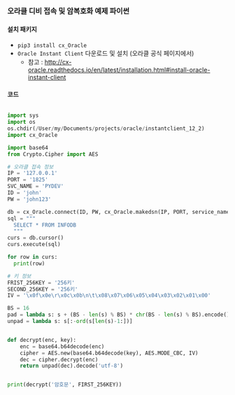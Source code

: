 ### 오라클 디비 접속 및 암복호화 예제 파이썬

#### 설치 패키지
- `pip3 install cx_Oracle`
- `Oracle Instant Client` 다운로드 및 설치 (오라클 공식 페이지에서)
  - 참고  : http://cx-oracle.readthedocs.io/en/latest/installation.html#install-oracle-instant-client

#### 코드

```python

import sys
import os
os.chdir(/User/my/Documents/projects/oracle/instantclient_12_2)
import cx_Oracle

import base64
from Crypto.Cipher import AES

# 오라클 접속 정보
IP = '127.0.0.1'
PORT = '1825'
SVC_NAME = 'PYDEV'
ID = 'john'
PW = 'john123'

db = cx_Oracle.connect(ID, PW, cx_Oracle.makedsn(IP, PORT, service_name = SVC_NAME))
sql = """
  SELECT * FROM INFODB
  """
curs = db.cursor()
curs.execute(sql)

for row in curs:
  print(row)

# 키 정보
FRIST_256KEY = '256키'
SECOND_256KEY = '256키'
IV = '\x0f\x0e\r\x0c\x0b\n\t\x08\x07\x06\x05\x04\x03\x02\x01\x00'

BS = 16
pad = lambda s: s + (BS - len(s) % BS) * chr(BS - len(s) % BS).encode()
unpad = lambda s: s[:-ord(s[len(s)-1:])]


def decrypt(enc, key):
    enc = base64.b64decode(enc)
    cipher = AES.new(base64.b64decode(key), AES.MODE_CBC, IV)
    dec = cipher.decrypt(enc)
    return unpad(dec).decode('utf-8')


print(decrypt('암호문', FIRST_256KEY))
```
